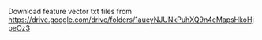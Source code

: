 Download feature vector txt files from https://drive.google.com/drive/folders/1aueyNJUNkPuhXQ9n4eMapsHkoHjpeOz3

